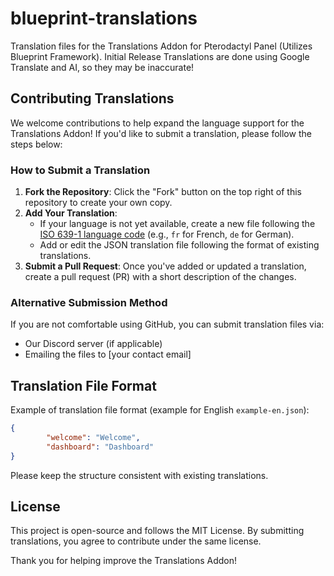 # blueprint-translations

Translation files for the Translations Addon for Pterodactyl Panel (Utilizes Blueprint Framework).
Initial Release Translations are done using Google Translate and AI, so they may be inaccurate!

## Contributing Translations

We welcome contributions to help expand the language support for the Translations Addon! If you'd like to submit a translation, please follow the steps below:

### How to Submit a Translation
1. **Fork the Repository**: Click the "Fork" button on the top right of this repository to create your own copy.
2. **Add Your Translation**:
   - If your language is not yet available, create a new file following the [ISO 639-1 language code](https://en.wikipedia.org/wiki/List_of_ISO_639-1_codes) (e.g., `fr` for French, `de` for German).
   - Add or edit the JSON translation file following the format of existing translations.
3. **Submit a Pull Request**: Once you've added or updated a translation, create a pull request (PR) with a short description of the changes.

### Alternative Submission Method
If you are not comfortable using GitHub, you can submit translation files via:
- Our Discord server (if applicable)
- Emailing the files to [your contact email]

## Translation File Format
Example of translation file format (example for English `example-en.json`):
```json
{
        "welcome": "Welcome",
        "dashboard": "Dashboard"
}
```

Please keep the structure consistent with existing translations.

## License
This project is open-source and follows the MIT License. By submitting translations, you agree to contribute under the same license.

Thank you for helping improve the Translations Addon!

